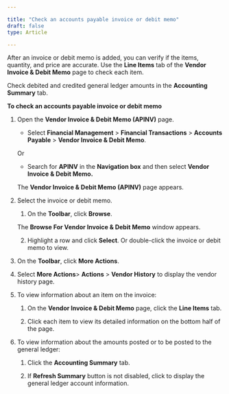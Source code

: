 ```yaml
---  

title: "Check an accounts payable invoice or debit memo" 
draft: false 
type: Article

---
```


After an invoice or debit memo is added, you can verify if the items, quantity, and price are accurate. Use the **Line Items** tab of the **Vendor Invoice & Debit Memo** page to check each item.

Check debited and credited general ledger amounts in the **Accounting Summary** tab.

**To check an accounts payable invoice or debit memo**

1.  Open the **Vendor Invoice & Debit Memo (APINV)** page.

    - Select **Financial Management** > **Financial Transactions** > **Accounts Payable** > **Vendor Invoice & Debit Memo**.

    Or

    - Search for **APINV** in the **Navigation box** and then select **Vendor Invoice & Debit Memo.**

    The **Vendor Invoice & Debit Memo (APINV)** page appears.

2.  Select the invoice or debit memo.

    1.  On the **Toolbar**, click **Browse**.

    The **Browse For Vendor Invoice & Debit Memo** window appears.

    2.  Highlight a row and click **Select**. Or double-click the invoice or debit memo to view.

3.  On the **Toolbar**, click **More Actions**.

4.  Select **More Actions**> **Actions** > **Vendor History** to display the vendor history page.

5.  To view information about an item on the invoice:

    1.  On the **Vendor Invoice & Debit Memo** page, click the **Line Items** tab.

    2.  Click each item to view its detailed information on the bottom half of the page.

6.  To view information about the amounts posted or to be posted to the general ledger:

    1.  Click the **Accounting Summary** tab.

    2.  If **Refresh Summary** button is not disabled, click to display the general ledger account information.

